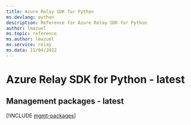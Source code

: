 ```yaml
---
title: Azure Relay SDK for Python
ms.devlang: python
description: Reference for Azure Relay SDK for Python
author: lmazuel
ms.topic: reference
ms.author: lmazuel
ms.service: relay
ms.data: 11/04/2022
---
```

# Azure Relay SDK for Python - latest

## Management packages - latest
[!INCLUDE [mgmt-packages](relay-mgmt-index.md)]